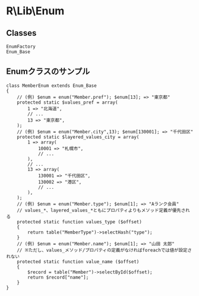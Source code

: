 R\Lib\Enum
=====================================

Classes
-------------------------------------
    EnumFactory
    Enum_Base

Enumクラスのサンプル
-------------------------------------
~~~
class MemberEnum extends Enum_Base
{
    // (例) $enum = enum("Member.pref"); $enum[13]; => "東京都"
    protected static $values_pref = array(
        1 => "北海道",
        // ...
        13 => "東京都",
    );
    // (例) $enum = enum("Member.city",13); $enum[130001]; => "千代田区"
    protected static $layered_values_city = array(
        1 => array(
            10001 => "札幌市",
            // ...
        ),
        // ...
        13 => array(
            130001 => "千代田区",
            130002 => "港区",
            // ...
        ),
    );
    // (例) $enum = enum("Member.type"); $enum[1]; => "Aランク会員"
    // values_*、layered_values_*ともにプロパティよりもメソッド定義が優先される
    protected static function values_type ($offset)
    {
        return table("MemberType")->selectHash("type");
    }
    // (例) $enum = enum("Member.name"); $enum[1]; => "山田 太郎"
    // ※ただし、values_メソッド/プロパティの定義がなければforeachでは値が設定されない
    protected static function value_name ($offset)
    {
        $record = table("Member")->selectById($offset);
        return $record["name"];
    }
}
~~~
